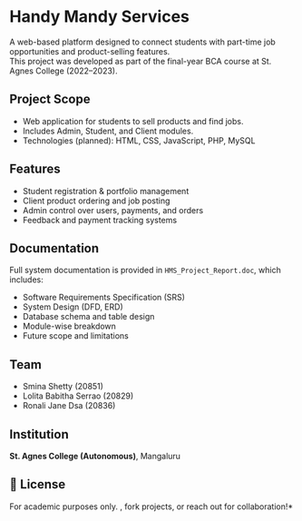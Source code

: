 
# Handy Mandy Services

A web-based platform designed to connect students with part-time job opportunities and product-selling features.  
This project was developed as part of the final-year BCA course at St. Agnes College (2022–2023).

## Project Scope

- Web application for students to sell products and find jobs.
- Includes Admin, Student, and Client modules.
- Technologies (planned): HTML, CSS, JavaScript, PHP, MySQL

## Features

- Student registration & portfolio management
- Client product ordering and job posting
- Admin control over users, payments, and orders
- Feedback and payment tracking systems

## Documentation

Full system documentation is provided in `HMS_Project_Report.doc`, which includes:
- Software Requirements Specification (SRS)
- System Design (DFD, ERD)
- Database schema and table design
- Module-wise breakdown
- Future scope and limitations

## Team

- Smina Shetty (20851)
- Lolita Babitha Serrao (20829)
- Ronali Jane Dsa (20836)

## Institution

**St. Agnes College (Autonomous)**, Mangaluru

## 📝 License

For academic purposes only.
, fork projects, or reach out for collaboration!*
